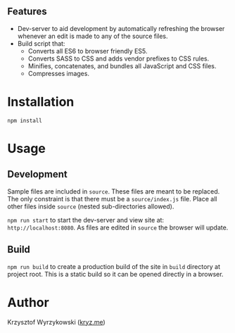 ## Features

- Dev-server to aid development by automatically refreshing the browser whenever an edit is made to any of the source files.
- Build script that:
  - Converts all ES6 to browser friendly ES5.
  - Converts SASS to CSS and adds vendor prefixes to CSS rules.
  - Minifies, concatenates, and bundles all JavaScript and CSS files.
  - Compresses images.

# Installation

```
npm install
```

# Usage

## Development

Sample files are included in `source`. These files are meant to be replaced. The only constraint is that there must be a `source/index.js` file. Place all other files inside `source` (nested sub-directories allowed).

`npm run start` to start the dev-server and view site at: `http://localhost:8080`. As files are edited in `source` the browser will update.

## Build

`npm run build` to create a production build of the site in `build` directory at project root. This is a static build so it can be opened directly in a browser.

# Author

Krzysztof Wyrzykowski ([kryz.me](http://kryz.me))
